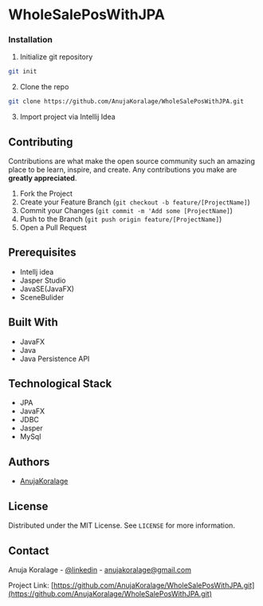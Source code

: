 # WholeSalePosWithJPA

### Installation

1. Initialize git repository
```sh
git init
```
2. Clone the repo
```sh
git clone https://github.com/AnujaKoralage/WholeSalePosWithJPA.git
```
3. Import project via Intellij Idea

## Contributing

Contributions are what make the open source community such an amazing place to be learn, inspire, and create. Any contributions you make are **greatly appreciated**.

1. Fork the Project
2. Create your Feature Branch (`git checkout -b feature/[ProjectName]`)
3. Commit your Changes (`git commit -m 'Add some [ProjectName]`)
4. Push to the Branch (`git push origin feature/[ProjectName]`)
5. Open a Pull Request

## Prerequisites

+ Intellj idea
+ Jasper Studio
+ JavaSE(JavaFX)
+ SceneBulider

## Built With

+ JavaFX
+ Java
+ Java Persistence API

## Technological Stack

- JPA
- JavaFX
- JDBC
- Jasper
- MySql

## Authors

- [AnujaKoralage](https://github.com/AnujaKoralage)

## License

Distributed under the MIT License. See `LICENSE` for more information.

## Contact

Anuja Koralage - [@linkedin](https://www.linkedin.com/in/anuja-koralage-a2550a143/) - anujakoralage@gmail.com

Project Link: [https://github.com/AnujaKoralage/WholeSalePosWithJPA.git](https://github.com/AnujaKoralage/WholeSalePosWithJPA.git)
